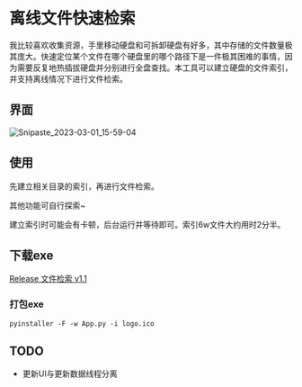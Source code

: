 # 离线文件快速检索

我比较喜欢收集资源，手里移动硬盘和可拆卸硬盘有好多，其中存储的文件数量极其庞大。快速定位某个文件在哪个硬盘里的哪个路径下是一件极其困难的事情，因为需要反复地热插拔硬盘并分别进行全盘查找。本工具可以建立硬盘的文件索引，并支持离线情况下进行文件检索。

## 界面

![Snipaste_2023-03-01_15-59-04](http://image.iyzyi.com/img/202303011559044.jpg)

## 使用

先建立相关目录的索引，再进行文件检索。

其他功能可自行探索~

建立索引时可能会有卡顿，后台运行并等待即可。索引6w文件大约用时2分半。

## 下载exe

[Release 文件检索 v1.1](https://github.com/iyzyi/IndexFiles/releases/tag/v1.1)

### 打包exe

`pyinstaller -F -w App.py -i logo.ico`

## TODO

* 更新UI与更新数据线程分离